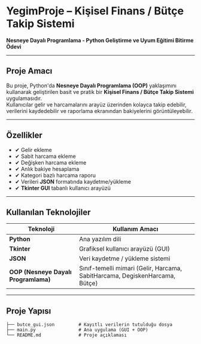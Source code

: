 #  YegimProje – Kişisel Finans / Bütçe Takip Sistemi  
**Nesneye Dayalı Programlama - Python Geliştirme ve Uyum Eğitimi Bitirme Ödevi**

---

## Proje Amacı

Bu proje, Python'da **Nesneye Dayalı Programlama (OOP)** yaklaşımını kullanarak geliştirilen basit ve pratik bir **Kişisel Finans / Bütçe Takip Sistemi** uygulamasıdır.  
Kullanıcılar gelir ve harcamalarını arayüz üzerinden kolayca takip edebilir, verilerini kaydedebilir ve raporlama ekranından bakiyelerini görüntüleyebilir.

---

##  Özellikler

- ✔ Gelir ekleme
- ✔ Sabit harcama ekleme
- ✔ Değişken harcama ekleme
- ✔ Anlık bakiye hesaplama
- ✔ Kategori bazlı harcama raporu
- ✔ Verileri **JSON** formatında kaydetme/yükleme
- ✔ **Tkinter GUI** tabanlı kullanıcı arayüzü

---

##  Kullanılan Teknolojiler

| Teknoloji | Kullanım Amacı |
|-----------|--------------|
| **Python** | Ana yazılım dili |
| **Tkinter** | Grafiksel kullanıcı arayüzü (GUI) |
| **JSON** | Veri kaydetme / yükleme sistemi |
| **OOP (Nesneye Dayalı Programlama)** | Sınıf-temelli mimari (Gelir, Harcama, SabitHarcama, DegiskenHarcama, Bütçe) |

---

##  Proje Yapısı

```plaintext
├── butce_gui.json         # Kayıtlı verilerin tutulduğu dosya
├── main.py                # Ana uygulama (GUI + OOP)
└── README.md              # Proje açıklaması 

